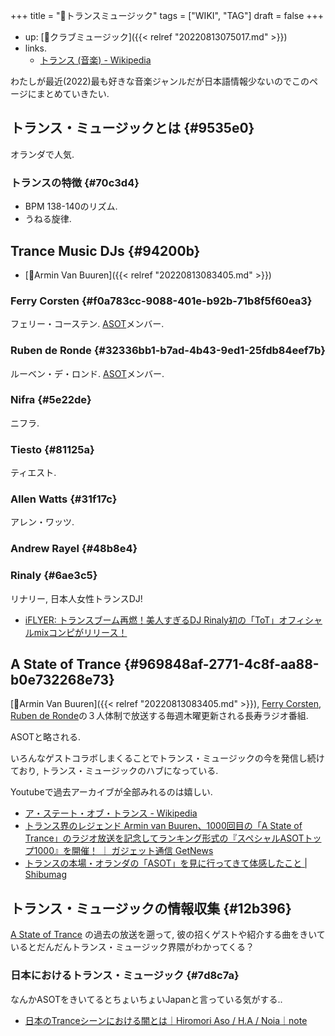 +++
title = "📝トランスミュージック"
tags = ["WIKI", "TAG"]
draft = false
+++

-   up: [📝クラブミュージック]({{< relref "20220813075017.md" >}})
-   links.
    -   [トランス (音楽) - Wikipedia](https://ja.wikipedia.org/wiki/%E3%83%88%E3%83%A9%E3%83%B3%E3%82%B9_(%E9%9F%B3%E6%A5%BD))

わたしが最近(2022)最も好きな音楽ジャンルだが日本語情報少ないのでこのページにまとめていきたい.


## トランス・ミュージックとは {#9535e0}

オランダで人気.


### トランスの特徴 {#70c3d4}

-   BPM 138-140のリズム.
-   うねる旋律.


## Trance Music DJs {#94200b}

-   [👨Armin Van Buuren]({{< relref "20220813083405.md" >}})


### Ferry Corsten {#f0a783cc-9088-401e-b92b-71b8f5f60ea3}

フェリー・コーステン. [ASOT](#969848af-2771-4c8f-aa88-b0e732268e73)メンバー.


### Ruben de Ronde {#32336bb1-b7ad-4b43-9ed1-25fdb84eef7b}

ルーベン・デ・ロンド. [ASOT](#969848af-2771-4c8f-aa88-b0e732268e73)メンバー.


### Nifra {#5e22de}

ニフラ.


### Tiesto {#81125a}

ティエスト.


### Allen Watts {#31f17c}

アレン・ワッツ.


### Andrew Rayel {#48b8e4}


### Rinaly {#6ae3c5}

リナリー, 日本人女性トランスDJ!

-   [iFLYER: トランスブーム再燃！美人すぎるDJ Rinaly初の「ToT」オフィシャルmixコンピがリリース！](https://iflyer.tv/article/2017/10/06/rinaly-tearsoftrance/)


## A State of Trance {#969848af-2771-4c8f-aa88-b0e732268e73}

[👨Armin Van Buuren]({{< relref "20220813083405.md" >}}), [Ferry Corsten](#f0a783cc-9088-401e-b92b-71b8f5f60ea3), [Ruben de Ronde](#32336bb1-b7ad-4b43-9ed1-25fdb84eef7b)の３人体制で放送する毎週木曜更新される長寿ラジオ番組.

ASOTと略される.

いろんなゲストコラボしまくることでトランス・ミュージックの今を発信し続けており, トランス・ミュージックのハブになっている.

Youtubeで過去アーカイブが全部みれるのは嬉しい.

-   [ア・ステート・オブ・トランス - Wikipedia](https://ja.wikipedia.org/wiki/%E3%82%A2%E3%83%BB%E3%82%B9%E3%83%86%E3%83%BC%E3%83%88%E3%83%BB%E3%82%AA%E3%83%96%E3%83%BB%E3%83%88%E3%83%A9%E3%83%B3%E3%82%B9)
-   [トランス界のレジェンド Armin van Buuren、1000回目の「A State of Trance」のラジオ放送を記念してランキング形式の『スペシャルASOTトップ1000』を開催！ ｜ ガジェット通信 GetNews](https://getnews.jp/archives/2891741/gate)
-   [トランスの本場・オランダの「ASOT」を見に行ってきて体感したこと | Shibumag](https://disc-j.net/post-9914/)


## トランス・ミュージックの情報収集 {#12b396}

[A State of Trance](#969848af-2771-4c8f-aa88-b0e732268e73) の過去の放送を遡って, 彼の招くゲストや紹介する曲をきいているとだんだんトランス・ミュージック界隈がわかってくる？


### 日本におけるトランス・ミュージック {#7d8c7a}

なんかASOTをきいてるとちょいちょいJapanと言っている気がする..

-   [日本のTranceシーンにおける闇とは｜Hiromori Aso / H.A / Noia｜note](https://note.com/hiromoriaso/n/nd2310b6484f0)

